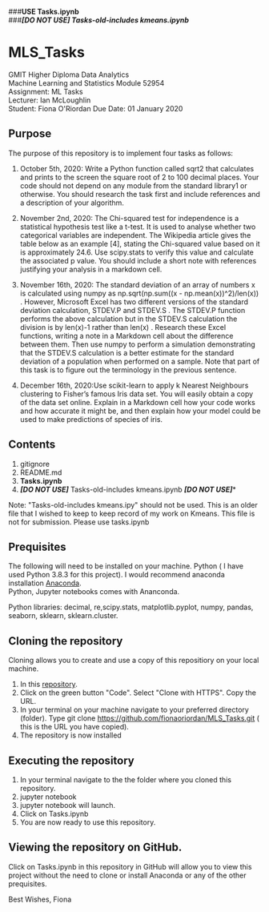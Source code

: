 ###**USE Tasks.ipynb**  
###***[DO NOT USE] Tasks-old-includes kmeans.ipynb***


# MLS_Tasks      
GMIT Higher Diploma Data Analytics  
Machine Learning and Statistics Module 52954  
Assignment: ML Tasks  
Lecturer: Ian McLoughlin  
Student: Fiona O'Riordan
Due Date: 01 January 2020  

## Purpose  

The purpose of this repository is to implement four tasks as follows:  

1. October 5th, 2020: Write a Python function called sqrt2 that calculates and prints to the screen the square root of 2 to 100 decimal places. Your code should not depend on any module from the standard library1 or otherwise. You should research the task first and include references and a description of your algorithm.  

2. November 2nd, 2020: The Chi-squared test for independence is a statistical hypothesis test like a t-test. It is used to analyse whether two categorical variables are independent. The Wikipedia article gives the table below as an example [4], stating the Chi-squared value based on it is approximately 24.6. Use scipy.stats to verify this value and calculate the associated p value. You should include a short note with references justifying your analysis in a markdown cell.  

3. November 16th, 2020: The standard deviation of an array of numbers x is calculated using numpy as np.sqrt(np.sum((x - np.mean(x))^2)/len(x)) . However, Microsoft Excel has two different versions of the standard deviation calculation, STDEV.P and STDEV.S . The STDEV.P function performs the above calculation but in the STDEV.S calculation the division is by len(x)-1 rather than len(x) . Research these Excel functions, writing a note in a Markdown cell about the difference between them. Then use numpy to perform a simulation demonstrating that the STDEV.S calculation is a better estimate for the standard deviation of a population when performed on a sample. Note that part of this task is to figure out the terminology in the previous sentence.  

4. December 16th, 2020:Use scikit-learn to apply k Nearest Neighbours clustering to Fisher’s famous Iris data set. You will easily obtain a copy of the data set online. Explain in a Markdown cell how your code works and how accurate it might be, and then explain how your model could be used to make predictions of species of iris.  

## Contents
1. gitignore 
2. README.md
3. **Tasks.ipynb**
4. ***[DO NOT USE]*** Tasks-old-includes kmeans.ipynb ***[DO NOT USE]****

Note: "Tasks-old-includes kmeans.ipy" should not be used.  This is an older file that I wished to keep to keep record of my work on Kmeans. This file is not for submission.  Please use tasks.ipynb

## Prequisites
The following will need to be installed on your machine.
Python ( I have used Python 3.8.3 for this project). I would recommend anaconda installation [Anaconda](https://www.anaconda.com/products/individual).   
Python, Jupyter notebooks comes with Ananconda.  

Python libraries: decimal, re,scipy.stats, matplotlib.pyplot, numpy, pandas, seaborn, sklearn, sklearn.cluster.  

## Cloning the repository
Cloning allows you to create and use a copy of this repositiory on your local machine. 

1. In this [repository](https://github.com/fionaoriordan/MLS_Tasks). 
2. Click on the green button "Code". Select "Clone with HTTPS". Copy the URL.  
3. In your terminal on your machine navigate to your preferred directory (folder). Type git clone https://github.com/fionaoriordan/MLS_Tasks.git ( this is the URL you have copied). 
4. The repository is now installed

## Executing the repository
1. In your terminal navigate to the the folder where you cloned this repository.
2. jupyter notebook
3. jupyter notebook will launch.
4. Click on Tasks.ipynb 
5. You are now ready to use this repository.

## Viewing the repository on GitHub.
Click on Tasks.ipynb in this repository in GitHub will allow you to view this project without the need to clone or install Anaconda or any of the other prequisites.

Best Wishes,
Fiona



